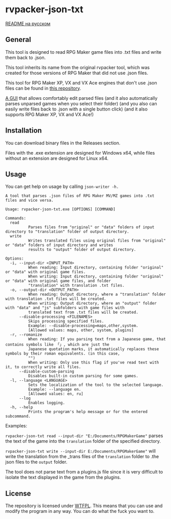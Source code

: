 # rvpacker-json-txt

[README на русском](https://github.com/savannstm/rpg-maker-translation-tools/blob/main/README-ru.md)

## General

This tool is designed to read RPG Maker game files into .txt files and write them back to .json.

This tool inherits its name from the original rvpacker tool, which was created for those versions of RPG Maker that did not use .json files.

This tool for RPG Maker XP, VX and VX Ace engines that don't use .json files can be found in [this repository](https://github.com/savannstm/rvpacker-txt).

[A GUI](https://github.com/savannstm/rpgm-translation-gui) that allows comfortably edit parsed files (and it also automatically parses unparsed games when you select their folder) (and you also can easily write files back to .json with a single button click) (and it also supports RPG Maker XP, VX and VX Ace!)

## Installation

You can download binary files in the Releases section.

Files with the .exe extension are designed for Windows x64, while files without an extension are designed for Linux x64.

## Usage

You can get help on usage by calling `json-writer -h.`

```
A tool that parses .json files of RPG Maker MV/MZ games into .txt files and vice versa.

Usage: rvpacker-json-txt.exe [OPTIONS] [COMMAND]

Commands:
  read
          Parses files from "original" or "data" folders of input directory to "translation" folder of output directory.
  write
          Writes translated files using original files from "original" or "data" folders of input directory and writes
          results to "output" folder of output directory.

Options:
  -i, --input-dir <INPUT_PATH>
          When reading: Input directory, containing folder "original" or "data" with original game files.
          When writing: Input directory, containing folder "original" or "data" with original game files, and folder
          "translation" with translation .txt files.
  -o, --output-dir <OUTPUT_PATH>
          When reading: Output directory, where a "translation" folder with translation .txt files will be created.
          When writing: Output directory, where an "output" folder with "data" and "js" subfolders with game files with
          translated text from .txt files will be created.
      --disable-processing <FILENAMES>
          Skips processing specified files.
          Example: --disable-processing=maps,other,system.
          [Allowed values: maps, other, system, plugins]
  -r, --romanize
          When reading: If you parsing text from a Japanese game, that contains symbols like 「」, which are just the
          Japanese quotation marks, it automatically replaces these symbols by their roman equivalents. (in this case,
          "")
          When writing: Only use this flag if you've read text with it, to correctly write all files.
      --disable-custom-parsing
          Disables built-in custom parsing for some games.
  -l, --language <LANGUAGE>
          Sets the localization of the tool to the selected language.
          Example: --language en.
          [Allowed values: en, ru]
      --log
          Enables logging.
  -h, --help
          Prints the program's help message or for the entered subcommand.
```

Examples:

`rvpacker-json-txt read --input-dir "E:/Documents/RPGMakerGame"` parses the text of the game into the `translation` folder of the specified directory.

`rvpacker-json-txt write --input-dir E:/Documents/RPGMakerGame"` will write the translation from the \_trans files of the `translation` folder to .the json files to the `output` folder.

The tool does not parse text from a plugins.js file since it is very difficult to isolate the text displayed in the game from the plugins.

## License

The repository is licensed under [WTFPL](http://www.wtfpl.net/).
This means that you can use and modify the program in any way. You can do what the fuck you want to.

